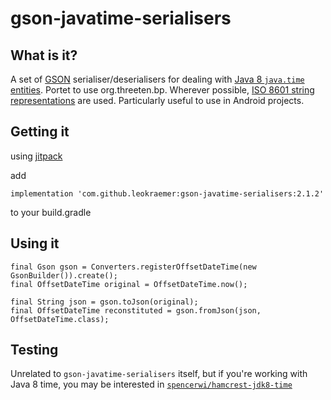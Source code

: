 # gson-javatime-serialisers

## What is it?

A set of [GSON][1] serialiser/deserialisers for dealing with [Java 8 `java.time` entities][2]. Portet to use org.threeten.bp.  Wherever possible, [ISO 8601 string representations](http://en.wikipedia.org/wiki/ISO_8601) are used.
Particularly useful to use in Android projects.

## Getting it

using [jitpack][4]

add 
````
implementation 'com.github.leokraemer:gson-javatime-serialisers:2.1.2'
````
to your build.gradle

## Using it

````
final Gson gson = Converters.registerOffsetDateTime(new GsonBuilder()).create();
final OffsetDateTime original = OffsetDateTime.now();

final String json = gson.toJson(original);
final OffsetDateTime reconstituted = gson.fromJson(json, OffsetDateTime.class);
````

## Testing

Unrelated to `gson-javatime-serialisers` itself, but if you're working with Java 8 time, you may be interested in [`spencerwi/hamcrest-jdk8-time`][3]


[1]: https://code.google.com/p/google-gson/
[2]: http://docs.oracle.com/javase/8/docs/api/java/time/package-summary.html
[3]: https://github.com/spencerwi/hamcrest-jdk8-time
[4]: https://jitpack.io/
